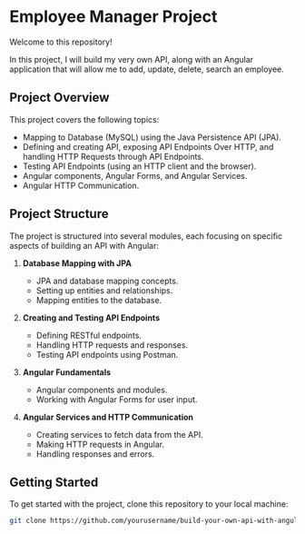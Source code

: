 # Employee Manager Project

Welcome to this repository!

In this project, I will build my very own API, along with an Angular application that will allow me to add, update, delete, search an employee.

## Project Overview

This project covers the following topics:

- Mapping to Database (MySQL) using the Java Persistence API (JPA).
- Defining and creating API, exposing API Endpoints Over HTTP, and handling HTTP Requests through API Endpoints.
- Testing API Endpoints (using an HTTP client and the browser).
- Angular components, Angular Forms, and Angular Services.
- Angular HTTP Communication.

## Project Structure

The project is structured into several modules, each focusing on specific aspects of building an API with Angular:

1. **Database Mapping with JPA**
   - JPA and database mapping concepts.
   - Setting up entities and relationships.
   - Mapping entities to the database.

2. **Creating and Testing API Endpoints**
   - Defining RESTful endpoints.
   - Handling HTTP requests and responses.
   - Testing API endpoints using Postman.

3. **Angular Fundamentals**
   - Angular components and modules.
   - Working with Angular Forms for user input.

4. **Angular Services and HTTP Communication**
   - Creating services to fetch data from the API.
   - Making HTTP requests in Angular.
   - Handling responses and errors.

## Getting Started

To get started with the project, clone this repository to your local machine:

```bash
git clone https://github.com/yourusername/build-your-own-api-with-angular.git
